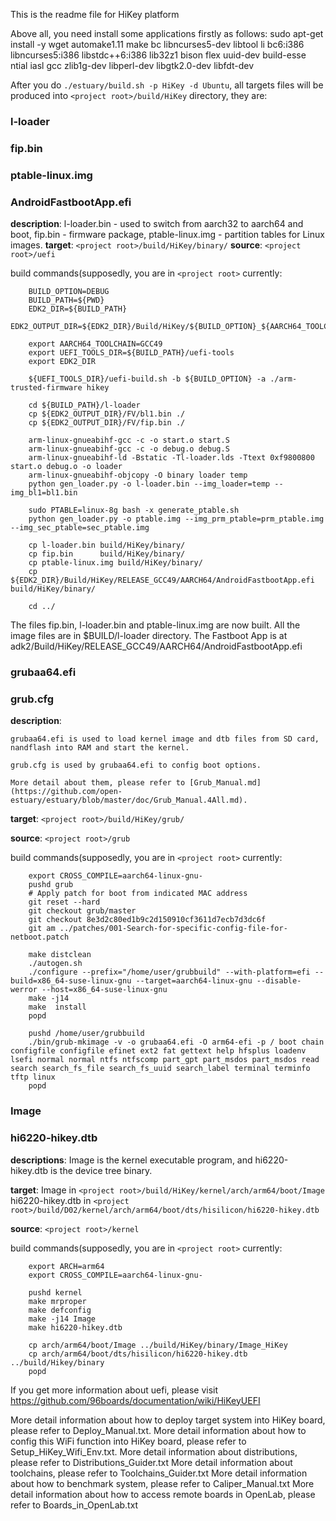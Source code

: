 This is the readme file for HiKey platform

Above all, you need install some applications firstly as follows:
sudo apt-get install -y wget automake1.11 make bc libncurses5-dev libtool li
bc6:i386 libncurses5:i386 libstdc++6:i386 lib32z1 bison flex uuid-dev build-esse
ntial iasl gcc zlib1g-dev libperl-dev libgtk2.0-dev libfdt-dev

After you do `./estuary/build.sh -p HiKey -d Ubuntu`, all targets files will be produced into `<project root>/build/HiKey` directory, they are:

### l-loader 
### fip.bin 
### ptable-linux.img 
### AndroidFastbootApp.efi 

**description**: l-loader.bin - used to switch from aarch32 to aarch64 and boot, fip.bin - firmware package, ptable-linux.img - partition tables for Linux images. 
**target**: `<project root>/build/HiKey/binary/`
**source**: `<project root>/uefi`

build commands(supposedly, you are in `<project root>` currently:
```shell
    BUILD_OPTION=DEBUG
    BUILD_PATH=${PWD}
    EDK2_DIR=${BUILD_PATH}
    EDK2_OUTPUT_DIR=${EDK2_DIR}/Build/HiKey/${BUILD_OPTION}_${AARCH64_TOOLCHAIN}

    export AARCH64_TOOLCHAIN=GCC49
    export UEFI_TOOLS_DIR=${BUILD_PATH}/uefi-tools
    export EDK2_DIR

    ${UEFI_TOOLS_DIR}/uefi-build.sh -b ${BUILD_OPTION} -a ./arm-trusted-firmware hikey

    cd ${BUILD_PATH}/l-loader
    cp ${EDK2_OUTPUT_DIR}/FV/bl1.bin ./
    cp ${EDK2_OUTPUT_DIR}/FV/fip.bin ./

    arm-linux-gnueabihf-gcc -c -o start.o start.S
    arm-linux-gnueabihf-gcc -c -o debug.o debug.S
    arm-linux-gnueabihf-ld -Bstatic -Tl-loader.lds -Ttext 0xf9800800 start.o debug.o -o loader
    arm-linux-gnueabihf-objcopy -O binary loader temp
    python gen_loader.py -o l-loader.bin --img_loader=temp --img_bl1=bl1.bin

    sudo PTABLE=linux-8g bash -x generate_ptable.sh
    python gen_loader.py -o ptable.img --img_prm_ptable=prm_ptable.img --img_sec_ptable=sec_ptable.img

    cp l-loader.bin build/HiKey/binary/
    cp fip.bin      build/HiKey/binary/
    cp ptable-linux.img build/HiKey/binary/
    cp ${EDK2_DIR}/Build/HiKey/RELEASE_GCC49/AARCH64/AndroidFastbootApp.efi build/HiKey/binary/

    cd ../
  ```
The files fip.bin, l-loader.bin and ptable-linux.img are now built. All the image files are in $BUILD/l-loader directory. The Fastboot App is at adk2/Build/HiKey/RELEASE_GCC49/AARCH64/AndroidFastbootApp.efi

### grubaa64.efi 
### grub.cfg 

**description**: 

    grubaa64.efi is used to load kernel image and dtb files from SD card, nandflash into RAM and start the kernel.
    
    grub.cfg is used by grubaa64.efi to config boot options.
    
    More detail about them, please refer to [Grub_Manual.md](https://github.com/open-estuary/estuary/blob/master/doc/Grub_Manual.4All.md).
    
**target**: `<project root>/build/HiKey/grub/`

**source**: `<project root>/grub`

build commands(supposedly, you are in `<project root>` currently:
```shell
    export CROSS_COMPILE=aarch64-linux-gnu-
    pushd grub
    # Apply patch for boot from indicated MAC address
    git reset --hard
    git checkout grub/master
    git checkout 8e3d2c80ed1b9c2d150910cf3611d7ecb7d3dc6f
    git am ../patches/001-Search-for-specific-config-file-for-netboot.patch

    make distclean
    ./autogen.sh
    ./configure --prefix="/home/user/grubbuild" --with-platform=efi --build=x86_64-suse-linux-gnu --target=aarch64-linux-gnu --disable-werror --host=x86_64-suse-linux-gnu
    make -j14
    make  install
    popd

    pushd /home/user/grubbuild
    ./bin/grub-mkimage -v -o grubaa64.efi -O arm64-efi -p / boot chain configfile configfile efinet ext2 fat gettext help hfsplus loadenv lsefi normal normal ntfs ntfscomp part_gpt part_msdos part_msdos read search search_fs_file search_fs_uuid search_label terminal terminfo tftp linux
    popd
```

### Image 
### hi6220-hikey.dtb 

**descriptions**: Image is the kernel executable program, and hi6220-hikey.dtb is the device tree binary.

**target**: 
Image in `<project root>/build/HiKey/kernel/arch/arm64/boot/Image`
hi6220-hikey.dtb in `<project root>/build/D02/kernel/arch/arm64/boot/dts/hisilicon/hi6220-hikey.dtb`

**source**: `<project root>/kernel`

build commands(supposedly, you are in `<project root>` currently:
```shell
    export ARCH=arm64
    export CROSS_COMPILE=aarch64-linux-gnu-

    pushd kernel
    make mrproper
    make defconfig
    make -j14 Image
    make hi6220-hikey.dtb

    cp arch/arm64/boot/Image ../build/HiKey/binary/Image_HiKey
    cp arch/arm64/boot/dts/hisilicon/hi6220-hikey.dtb ../build/Hikey/binary
    popd
```
If you get more information about uefi, please visit https://github.com/96boards/documentation/wiki/HiKeyUEFI

More detail information about how to deploy target system into HiKey board, please refer to Deploy_Manual.txt.
More detail information about how to config this WiFi function into HiKey board, please refer to Setup_HiKey_Wifi_Env.txt.
More detail information about distributions, please refer to Distributions_Guider.txt
More detail information about toolchains, please refer to Toolchains_Guider.txt
More detail information about how to benchmark system, please refer to Caliper_Manual.txt
More detail information about how to access remote boards in OpenLab, please refer to Boards_in_OpenLab.txt
